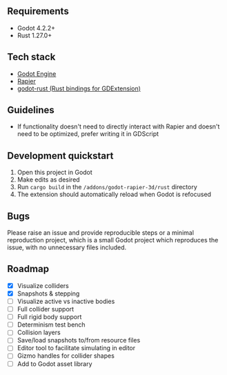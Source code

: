 ## Requirements

- Godot 4.2.2+
- Rust 1.27.0+

## Tech stack

- [Godot Engine](https://docs.godotengine.org/en/stable/)
- [Rapier](https://rapier.rs/docs)
- [godot-rust (Rust bindings for GDExtension)](https://godot-rust.github.io/)

## Guidelines

- If functionality doesn't need to directly interact with Rapier and doesn't need to be optimized, prefer writing it in GDScript

## Development quickstart

1. Open this project in Godot
1. Make edits as desired
1. Run `cargo build` in the `/addons/godot-rapier-3d/rust` directory
1. The extension should automatically reload when Godot is refocused

## Bugs

Please raise an issue and provide reproducible steps or a minimal reproduction project, which is a small Godot project which reproduces the issue, with no unnecessary files included.

## Roadmap

- [x] Visualize colliders
- [x] Snapshots & stepping
- [ ] Visualize active vs inactive bodies
- [ ] Full collider support
- [ ] Full rigid body support
- [ ] Determinism test bench
- [ ] Collision layers
- [ ] Save/load snapshots to/from resource files
- [ ] Editor tool to facilitate simulating in editor
- [ ] Gizmo handles for collider shapes
- [ ] Add to Godot asset library
